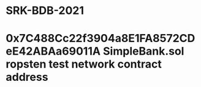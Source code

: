 # SRK-BDB-2021
# 0x7C488Cc22f3904a8E1FA8572CDeE42ABAa69011A SimpleBank.sol ropsten test network contract address